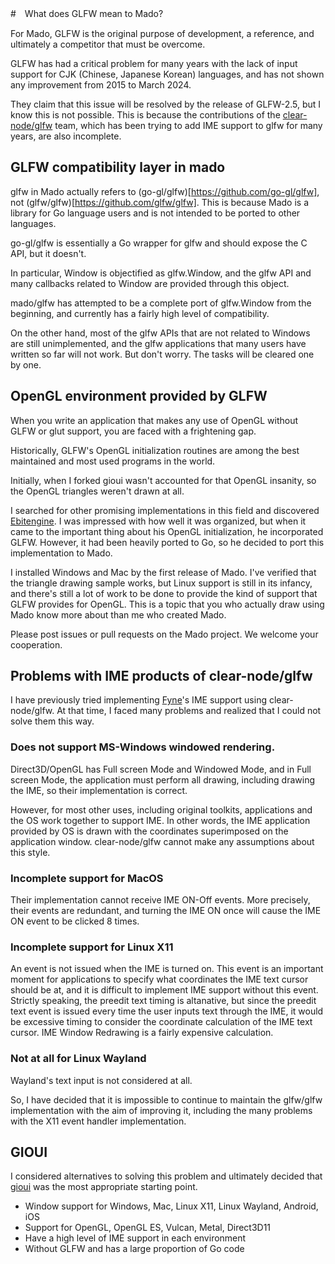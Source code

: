 #　What does GLFW mean to Mado?

For Mado, GLFW is the original purpose of development, a reference, and ultimately a competitor that must be overcome.

GLFW has had a critical problem for many years with the lack of input support for CJK (Chinese, Japanese Korean) languages, and has not shown any improvement from 2015 to March 2024.

They claim that this issue will be resolved by the release of GLFW-2.5, but I know this is not possible.
This is because the contributions of the [clear-node/glfw](https://github.com/clear-code/glfw) team, which has been trying to add IME support to glfw for many years, are also incomplete.

## GLFW compatibility layer in mado

glfw in Mado actually refers to (go-gl/glfw)[https://github.com/go-gl/glfw], not (glfw/glfw)[https://github.com/glfw/glfw].
This is because Mado is a library for Go language users and is not intended to be ported to other languages.

go-gl/glfw is essentially a Go wrapper for glfw and should expose the C API, but it doesn't.

In particular, Window is objectified as glfw.Window, and the glfw API and many callbacks related to Window are provided through this object.

mado/glfw has attempted to be a complete port of glfw.Window from the beginning, and currently has a fairly high level of compatibility.

On the other hand, most of the glfw APIs that are not related to Windows are still unimplemented, and the glfw applications that many users have written so far will not work.
But don't worry. The tasks will be cleared one by one.

## OpenGL environment provided by GLFW

When you write an application that makes any use of OpenGL without GLFW or glut support, you are faced with a frightening gap.

Historically, GLFW's OpenGL initialization routines are among the best maintained and most used programs in the world.

Initially, when I forked gioui wasn't accounted for that OpenGL insanity, so the OpenGL triangles weren't drawn at all.

I searched for other promising implementations in this field and discovered [Ebitengine](https://github.com/hajimehoshi/ebiten). I was impressed with how well it was organized, but when it came to the important thing about his OpenGL initialization, he incorporated GLFW. However, it had been heavily ported to Go, so he decided to port this implementation to Mado.

I installed Windows and Mac by the first release of Mado.
I've verified that the triangle drawing sample works, but Linux support is still in its infancy, and there's still a lot of work to be done to provide the kind of support that GLFW provides for OpenGL. This is a topic that you who actually draw using Mado know more about than me who created Mado.

Please post issues or pull requests on the Mado project. We welcome your cooperation.


## Problems with IME products of clear-node/glfw

I have previously tried implementing [Fyne](https://github.com/fyne-io/fyne)'s IME support using clear-node/glfw.
At that time, I faced many problems and realized that I could not solve them this way.

### Does not support MS-Windows windowed rendering.

Direct3D/OpenGL has Full screen Mode and Windowed Mode, and in Full screen Mode, the application must perform all drawing, including drawing the IME, so their implementation is correct.

However, for most other uses, including original toolkits, applications and the OS work together to support IME. In other words, the IME application provided by OS is drawn with the coordinates superimposed on the application window. clear-node/glfw cannot make any assumptions about this style.

### Incomplete support for MacOS

Their implementation cannot receive IME ON-Off events.
More precisely, their events are redundant, and turning the IME ON once will cause the IME ON event to be clicked 8 times.

### Incomplete support for Linux X11

An event is not issued when the IME is turned on. This event is an important moment for applications to specify what coordinates the IME text cursor should be at, and it is difficult to implement IME support without this event. Strictly speaking, the preedit text timing is altanative, but since the preedit text event is issued every time the user inputs text through the IME, it would be excessive timing to consider the coordinate calculation of the IME text cursor. IME Window Redrawing is a fairly expensive calculation.

### Not at all for Linux Wayland

Wayland's text input is not considered at all.

So, I have decided that it is impossible to continue to maintain the glfw/glfw implementation with the aim of improving it, including the many problems with the X11 event handler implementation.

## GIOUI

I considered alternatives to solving this problem and ultimately decided that [gioui](https://github.com/gioui/gio) was the most appropriate starting point.

- Window support for Windows, Mac, Linux X11, Linux Wayland, Android, iOS
- Support for OpenGL, OpenGL ES, Vulcan, Metal, Direct3D11
- Have a high level of IME support in each environment
- Without GLFW and has a large proportion of Go code
